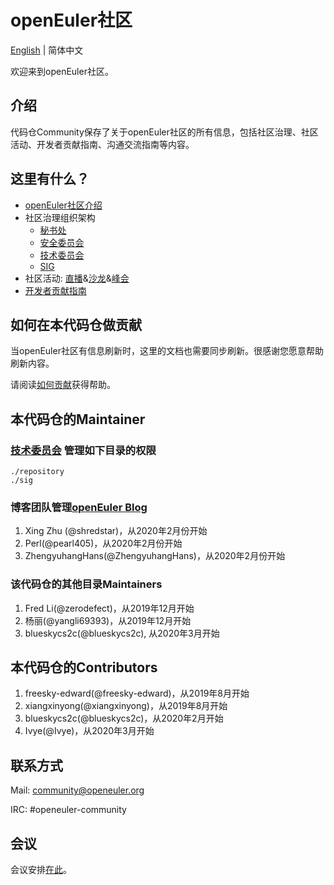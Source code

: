 # openEuler社区
[English](./README.md) | 简体中文


欢迎来到openEuler社区。


## 介绍

代码仓Community保存了关于openEuler社区的所有信息，包括社区治理、社区活动、开发者贡献指南、沟通交流指南等内容。 

## 这里有什么？

- [openEuler社区介绍](/zh/governance)
- 社区治理组织架构
    - [秘书处](/zh/secretariat)
    - [安全委员会](/zh/security-committee)
    - [技术委员会](/zh/technical-committee)
    - [SIG](https://openeuler.org/zh/sig/sig-list/)
- 社区活动: [直播](https://openeuler.org/zh/interaction/live-list/)&[沙龙](https://openeuler.org/zh/interaction/salon-list/)&[峰会](https://openeuler.org/zh/interaction/summit-list/)
- [开发者贡献指南](https://openeuler.org/zh/community/contribution/)


## 如何在本代码仓做贡献

当openEuler社区有信息刷新时，这里的文档也需要同步刷新。很感谢您愿意帮助刷新内容。

请阅读[如何贡献](/CONTRIBUTING.md)获得帮助。

## 本代码仓的Maintainer

### [技术委员会](/zh/technical-committee) 管理如下目录的权限
    ./repository
    ./sig

### 博客团队管理[openEuler Blog](https://gitee.com/openeuler/website-v2/tree/master/web-ui/docs/zh/blog)
1. Xing Zhu (@shredstar)，从2020年2月份开始
2. Perl(@pearl405)，从2020年2月份开始
3. ZhengyuhangHans(@ZhengyuhangHans)，从2020年2月份开始

### 该代码仓的其他目录Maintainers
1. Fred Li(@zerodefect)，从2019年12月开始
2. 杨丽(@yangli69393)，从2019年12月开始
3. blueskycs2c(@blueskycs2c), 从2020年3月开始

## 本代码仓的Contributors
1. freesky-edward(@freesky-edward)，从2019年8月开始
2. xiangxinyong(@xiangxinyong)，从2019年8月开始
3. blueskycs2c(@blueskycs2c)，从2020年2月开始
4. Ivye(@Ivye)，从2020年3月开始

## 联系方式

Mail: community@openeuler.org

IRC: #openeuler-community

## 会议

会议安排[在此](/meeting_records/README.md)。